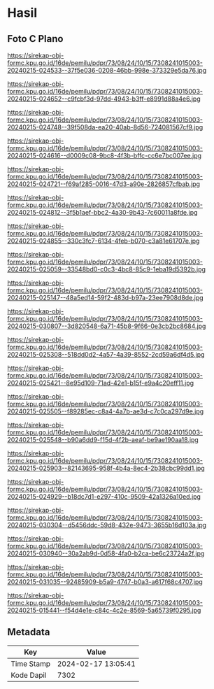 # Hasil

## Foto C Plano

https://sirekap-obj-formc.kpu.go.id/16de/pemilu/pdpr/73/08/24/10/15/7308241015003-20240215-024533--37f5e036-0208-46bb-998e-373329e5da76.jpg

https://sirekap-obj-formc.kpu.go.id/16de/pemilu/pdpr/73/08/24/10/15/7308241015003-20240215-024652--c9fcbf3d-97dd-4943-b3ff-e8991d88a4e6.jpg

https://sirekap-obj-formc.kpu.go.id/16de/pemilu/pdpr/73/08/24/10/15/7308241015003-20240215-024748--39f508da-ea20-40ab-8d56-724081567cf9.jpg

https://sirekap-obj-formc.kpu.go.id/16de/pemilu/pdpr/73/08/24/10/15/7308241015003-20240215-024616--d0009c08-9bc8-4f3b-bffc-cc6e7bc007ee.jpg

https://sirekap-obj-formc.kpu.go.id/16de/pemilu/pdpr/73/08/24/10/15/7308241015003-20240215-024721--f69af285-0016-47d3-a90e-2826857cfbab.jpg

https://sirekap-obj-formc.kpu.go.id/16de/pemilu/pdpr/73/08/24/10/15/7308241015003-20240215-024812--3f5b1aef-bbc2-4a30-9b43-7c60011a8fde.jpg

https://sirekap-obj-formc.kpu.go.id/16de/pemilu/pdpr/73/08/24/10/15/7308241015003-20240215-024855--330c3fc7-6134-4feb-b070-c3a81e61707e.jpg

https://sirekap-obj-formc.kpu.go.id/16de/pemilu/pdpr/73/08/24/10/15/7308241015003-20240215-025059--33548bd0-c0c3-4bc8-85c9-1eba19d5392b.jpg

https://sirekap-obj-formc.kpu.go.id/16de/pemilu/pdpr/73/08/24/10/15/7308241015003-20240215-025147--48a5ed14-59f2-483d-b97a-23ee7908d8de.jpg

https://sirekap-obj-formc.kpu.go.id/16de/pemilu/pdpr/73/08/24/10/15/7308241015003-20240215-030807--3d820548-6a71-45b8-9f66-0e3cb2bc8684.jpg

https://sirekap-obj-formc.kpu.go.id/16de/pemilu/pdpr/73/08/24/10/15/7308241015003-20240215-025308--518dd0d2-4a57-4a39-8552-2cd59a6df4d5.jpg

https://sirekap-obj-formc.kpu.go.id/16de/pemilu/pdpr/73/08/24/10/15/7308241015003-20240215-025421--8e95d109-71ad-42e1-b15f-e9a4c20eff11.jpg

https://sirekap-obj-formc.kpu.go.id/16de/pemilu/pdpr/73/08/24/10/15/7308241015003-20240215-025505--f89285ec-c8a4-4a7b-ae3d-c7c0ca297d9e.jpg

https://sirekap-obj-formc.kpu.go.id/16de/pemilu/pdpr/73/08/24/10/15/7308241015003-20240215-025548--b90a6dd9-f15d-4f2b-aeaf-be9ae190aa18.jpg

https://sirekap-obj-formc.kpu.go.id/16de/pemilu/pdpr/73/08/24/10/15/7308241015003-20240215-025903--82143695-958f-4b4a-8ec4-2b38cbc99dd1.jpg

https://sirekap-obj-formc.kpu.go.id/16de/pemilu/pdpr/73/08/24/10/15/7308241015003-20240215-024929--b18dc7d1-e297-410c-9509-42a1326a10ed.jpg

https://sirekap-obj-formc.kpu.go.id/16de/pemilu/pdpr/73/08/24/10/15/7308241015003-20240215-030304--d5456ddc-59d8-432e-9473-3655b16d103a.jpg

https://sirekap-obj-formc.kpu.go.id/16de/pemilu/pdpr/73/08/24/10/15/7308241015003-20240215-030940--30a2ab9d-0d58-4fa0-b2ca-be6c23724a2f.jpg

https://sirekap-obj-formc.kpu.go.id/16de/pemilu/pdpr/73/08/24/10/15/7308241015003-20240215-031035--92485909-b5a9-4747-b0a3-a617f68c4707.jpg

https://sirekap-obj-formc.kpu.go.id/16de/pemilu/pdpr/73/08/24/10/15/7308241015003-20240215-015441--f54d4e1e-c84c-4c2e-8569-5a65739f0295.jpg


## Metadata

| Key        | Value               |
| ---------- | ------------------- |
| Time Stamp | 2024-02-17 13:05:41 |
| Kode Dapil | 7302                |



